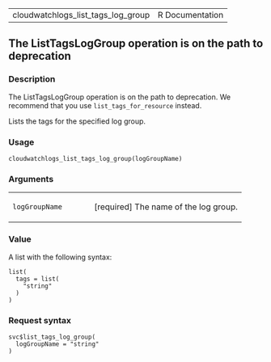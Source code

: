 <table style="width: 100%;">
<tbody>
<tr class="odd">
<td>cloudwatchlogs_list_tags_log_group</td>
<td style="text-align: right;">R Documentation</td>
</tr>
</tbody>
</table>

## The ListTagsLogGroup operation is on the path to deprecation

### Description

The ListTagsLogGroup operation is on the path to deprecation. We
recommend that you use `list_tags_for_resource` instead.

Lists the tags for the specified log group.

### Usage

    cloudwatchlogs_list_tags_log_group(logGroupName)

### Arguments

<table>
<colgroup>
<col style="width: 35%" />
<col style="width: 65%" />
</colgroup>
<tbody>
<tr class="odd">
<td><code
id="cloudwatchlogs_list_tags_log_group_:_logGroupName">logGroupName</code></td>
<td><p>[required] The name of the log group.</p></td>
</tr>
</tbody>
</table>

### Value

A list with the following syntax:

    list(
      tags = list(
        "string"
      )
    )

### Request syntax

    svc$list_tags_log_group(
      logGroupName = "string"
    )
